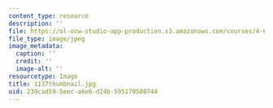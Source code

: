 ```yaml
---
content_type: resource
description: ''
file: https://ol-ocw-studio-app-production.s3.amazonaws.com/courses/4-614-religious-architecture-and-islamic-cultures-fall-2002/239cad595eeca6e6d24b595170508744_1137thumbnail.jpg
file_type: image/jpeg
image_metadata:
  caption: ''
  credit: ''
  image-alt: ''
resourcetype: Image
title: 1137thumbnail.jpg
uid: 239cad59-5eec-a6e6-d24b-595170508744
---
```

